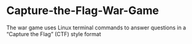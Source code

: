 # Capture-the-Flag-War-Game
The war game uses Linux terminal commands to answer questions in a “Capture the Flag” (CTF) style format 
